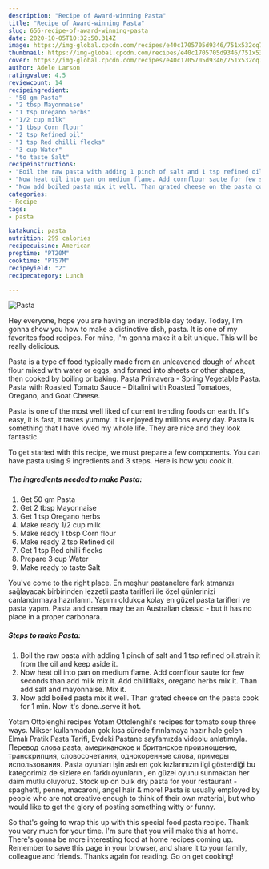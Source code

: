 ```yaml
---
description: "Recipe of Award-winning Pasta"
title: "Recipe of Award-winning Pasta"
slug: 656-recipe-of-award-winning-pasta
date: 2020-10-05T10:32:50.314Z
image: https://img-global.cpcdn.com/recipes/e40c1705705d9346/751x532cq70/pasta-recipe-main-photo.jpg
thumbnail: https://img-global.cpcdn.com/recipes/e40c1705705d9346/751x532cq70/pasta-recipe-main-photo.jpg
cover: https://img-global.cpcdn.com/recipes/e40c1705705d9346/751x532cq70/pasta-recipe-main-photo.jpg
author: Adele Larson
ratingvalue: 4.5
reviewcount: 14
recipeingredient:
- "50 gm Pasta"
- "2 tbsp Mayonnaise"
- "1 tsp Oregano herbs"
- "1/2 cup milk"
- "1 tbsp Corn flour"
- "2 tsp Refined oil"
- "1 tsp Red chilli flecks"
- "3 cup Water"
- "to taste Salt"
recipeinstructions:
- "Boil the raw pasta with adding 1 pinch of salt and 1 tsp refined oil.strain it from the oil and keep aside it."
- "Now heat oil into pan on medium flame. Add cornflour saute for few seconds than add milk mix it. Add chilliflaks, oregano herbs mix it. Than add salt and mayonnaise. Mix it."
- "Now add boiled pasta mix it well. Than grated cheese on the pasta cook for 1 min. Now it&#39;s done..serve it hot."
categories:
- Recipe
tags:
- pasta

katakunci: pasta 
nutrition: 299 calories
recipecuisine: American
preptime: "PT20M"
cooktime: "PT57M"
recipeyield: "2"
recipecategory: Lunch

---
```



![Pasta](https://img-global.cpcdn.com/recipes/e40c1705705d9346/751x532cq70/pasta-recipe-main-photo.jpg)

Hey everyone, hope you are having an incredible day today. Today, I'm gonna show you how to make a distinctive dish, pasta. It is one of my favorites food recipes. For mine, I'm gonna make it a bit unique. This will be really delicious.

Pasta is a type of food typically made from an unleavened dough of wheat flour mixed with water or eggs, and formed into sheets or other shapes, then cooked by boiling or baking. Pasta Primavera - Spring Vegetable Pasta. Pasta with Roasted Tomato Sauce - Ditalini with Roasted Tomatoes, Oregano, and Goat Cheese.

Pasta is one of the most well liked of current trending foods on earth. It's easy, it is fast, it tastes yummy. It is enjoyed by millions every day. Pasta is something that I have loved my whole life. They are nice and they look fantastic.


To get started with this recipe, we must prepare a few components. You can have pasta using 9 ingredients and 3 steps. Here is how you cook it.

<!--inarticleads1-->

##### The ingredients needed to make Pasta:

1. Get 50 gm Pasta
1. Get 2 tbsp Mayonnaise
1. Get 1 tsp Oregano herbs
1. Make ready 1/2 cup milk
1. Make ready 1 tbsp Corn flour
1. Make ready 2 tsp Refined oil
1. Get 1 tsp Red chilli flecks
1. Prepare 3 cup Water
1. Make ready to taste Salt


You&#39;ve come to the right place. En meşhur pastanelere fark atmanızı sağlayacak birbirinden lezzetli pasta tarifleri ile özel günlerinizi canlandırmaya hazırlanın. Yapımı oldukça kolay en güzel pasta tarifleri ve pasta yapım. Pasta and cream may be an Australian classic - but it has no place in a proper carbonara. 

<!--inarticleads2-->

##### Steps to make Pasta:

1. Boil the raw pasta with adding 1 pinch of salt and 1 tsp refined oil.strain it from the oil and keep aside it.
1. Now heat oil into pan on medium flame. Add cornflour saute for few seconds than add milk mix it. Add chilliflaks, oregano herbs mix it. Than add salt and mayonnaise. Mix it.
1. Now add boiled pasta mix it well. Than grated cheese on the pasta cook for 1 min. Now it&#39;s done..serve it hot.


Yotam Ottolenghi recipes Yotam Ottolenghi&#39;s recipes for tomato soup three ways. Mikser kullanmadan çok kısa sürede fırınlamaya hazır hale gelen Elmalı Pratik Pasta Tarifi, Evdeki Pastane sayfamızda videolu anlatımıyla. Перевод слова pasta, американское и британское произношение, транскрипция, словосочетания, однокоренные слова, примеры использования. Pasta oyunları işin aslı en çok kızlarınızın ilgi gösterdiği bu kategorimiz de sizlere en farklı oyunlarını, en güzel oyunu sunmaktan her daim mutlu oluyoruz. Stock up on bulk dry pasta for your restaurant - spaghetti, penne, macaroni, angel hair &amp; more! Pasta is usually employed by people who are not creative enough to think of their own material, but who would like to get the glory of posting something witty or funny. 

So that's going to wrap this up with this special food pasta recipe. Thank you very much for your time. I'm sure that you will make this at home. There's gonna be more interesting food at home recipes coming up. Remember to save this page in your browser, and share it to your family, colleague and friends. Thanks again for reading. Go on get cooking!
